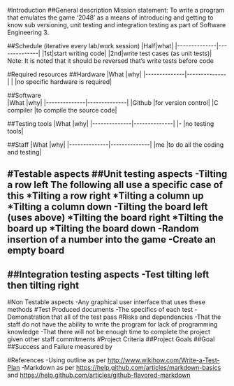 
#Introduction
##General description
Mission statement: To write a program that emulates the game ‘2048’ as a means of introducing and getting to know sub versioning, unit testing and integration testing as part of Software Engineering 3.

##Schedule (iterative every lab/work session)
|Half|what|
|--------------|--------------|
|1st|start writing code|
|2nd|write test cases (as unit tests)|
Note: It is noted that it should be reversed that’s write tests before code

#Required resources
##Hardware
|What		|why|
|--------------|--------------|
|		|no specific hardware is required|

##Software	
|What		|why|
|--------------|--------------|
|Github 		|for version control|
|C compiler	|to compile the source code|

##Testing tools	
|What		|why|
|--------------|--------------|
|-		|no testing tools|

##Staff
|What		|why|
|--------------|--------------|
|me		|to do all the coding and testing|

#Testable aspects
##Unit testing aspects
-Tilting a row left
The following all use a specific case of this
*Tilting a row right
*Tilting a column up
*Tilting a column down
-Tilting the board left (uses above)
*Tilting the board right
*Tilting the board up
*Tilting the board down
-Random insertion of a number into the game 
-Create an empty board
-	
##Integration testing aspects
-Test tilting left then tilting right
-	

#Non Testable aspects
-Any graphical user interface that uses these methods
#Test Produced documents
-The specifics of each test
-Demonstration that all of the test pass
#Risks and dependencies
-That the staff do not have the ability to write the program for lack of programming knowledge
-That there will not be enough time to complete the project given other staff commitments
#Project Criteria
##Project Goals
##Goal
##Success and Failure measured by
	
#References
-Using outline as per http://www.wikihow.com/Write-a-Test-Plan
-Markdown as per https://help.github.com/articles/markdown-basics and https://help.github.com/articles/github-flavored-markdown


